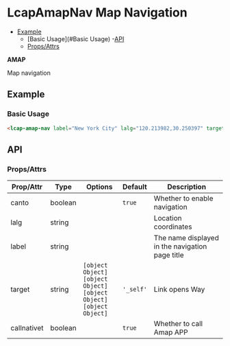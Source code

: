 <!-- The README.md is automatically generated based on api.yaml and docs/*.md for easy viewing on GitHub and NPM. If you need to modify, please view the source file -->

# LcapAmapNav Map Navigation

- [Example](#example)
    - [Basic Usage](#Basic Usage)
-[API]()
    - [Props/Attrs](#propsattrs)

**AMAP**

Map navigation

## Example
### Basic Usage

``` html
<lcap-amap-nav label="New York City" lalg="120.213982,30.250397" target="_blank"></lcap-amap-nav>
```

## API
### Props/Attrs

| Prop/Attr | Type | Options | Default | Description |
| --------- | ---- | ------- | ------- | ----------- |
| canto | boolean | | `true` | Whether to enable navigation |
| lalg | string | | | Location coordinates |
| label | string | | | The name displayed in the navigation page title |
| target | string | `[object Object]`<br/>`[object Object]`<br/>`[object Object]`<br/>`[object Object]` | `'_self'` | Link opens Way |
| callnativet | boolean | | `true` | Whether to call Amap APP |

